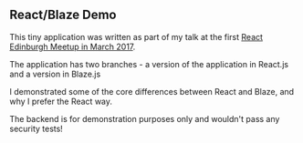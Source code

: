 ## React/Blaze Demo

This tiny application was written as part of my talk at the first [React Edinburgh Meetup in March 2017](https://twitter.com/ReactEdinburgh/status/837033436682543104).

The application has two branches - a version of the application in React.js and a version in Blaze.js

I demonstrated some of the core differences between React and Blaze, and why I prefer the React way.

The backend is for demonstration purposes only and wouldn't pass any security tests!
